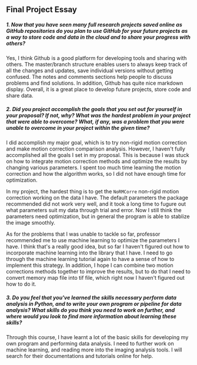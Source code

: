 ## Final Project Essay
##### 1. Now that you have seen many full research projects saved online as GitHub repositories do you plan to use GitHub for your future projects as a way to store code and data in the cloud and to share your progress with others?
Yes, I think Github is a good platform for developing tools and sharing with others. The master/branch structure enables users to always keep track of all the changes and updates, save individual versions without getting confused. The notes and comments sections help people to discuss problems and find solutions. In addition, Github has quite nice markdown display. Overall, it is a great place to develop future projects, store code and share data.

##### 2. Did you project accomplish the goals that you set out for yourself in your proposal? If not, why? What was the hardest problem in your project that were able to overcome? What, if any, was a problem that you were unable to overcome in your project within the given time?
I did accomplish my major goal, which is to try non-rigid motion correction and make motion correction comparison analysis. However, I haven't fully accomplished all the goals I set in my proposal. This is because I was stuck on how to integrate motion correction methods and optimize the results by changing various parameters. I spent too much time learning the motion correction and how the algorithm works, so I did not have enough time for optimization.

In my project, the hardest thing is to get the `NoRMCorre` non-rigid motion correction working on the data I have. The default parameters the package recommended did not work very well, and it took a long time to fugure out what parameters suit my data through trial and error. Now I still think the parameters need optimization, but in general the program is able to stablize the image smoothly. 

As for the problems that I was unable to tackle so far, professor recommended me to use machine learning to optimize the parameters I have. I think that's a really good idea, but so far I haven't figured out how to incorporate machine learning into the library that I have. I need to go through the machine learning tutorial again to have a sense of how to implement this strategy. In addition, I hope I can combine two motion corrections methods together to improve the results, but to do that I need to convert memory map file into tif file, which right now I haven't figured out how to do it.

##### 3. Do you feel that you've learned the skills necessary perform data analysis in Python, and to write your own program or pipeline for data analysis? What skills do you think you need to work on further, and where would you look to find more information about learning these skills?
Through this course, I have learnt a lot of the basic skills for developing my own program and performing data analysis. I need to further work on machine learning, and reading more into the imaging analysis tools. I will search for their documentations and tutorials online for help.



